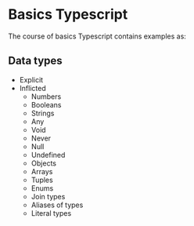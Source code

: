 # Basics Typescript

The course of basics Typescript contains examples as:

## Data types

- Explicit
- Inflicted
    - Numbers
    - Booleans
    - Strings
    - Any
    - Void
    - Never
    - Null
    - Undefined
    - Objects
    - Arrays
    - Tuples
    - Enums
    - Join types
    - Aliases of types
    - Literal types
